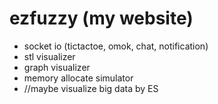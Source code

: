 # ezfuzzy (my website)

- socket io (tictactoe, omok, chat, notification)
- stl visualizer
- graph visualizer
- memory allocate simulator
- //maybe visualize big data by ES
